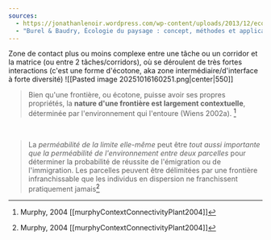 ```yaml
---
sources:
  - https://jonathanlenoir.wordpress.com/wp-content/uploads/2013/12/ecologie-du-paysage.pdf
  - "Burel & Baudry, Écologie du paysage : concept, méthodes et applications (2nde édition)"
---
```

Zone de contact plus ou moins complexe entre une tâche ou un corridor et la matrice (ou entre 2 tâches/corridors), où se déroulent de très fortes interactions (c'est une forme d'écotone, aka zone intermédiaire/d'interface à forte diversité)
![[Pasted image 20251016160251.png|center|550]]

> Bien qu'une frontière, ou écotone, puisse avoir ses propres propriétés, la **nature d'une frontière est largement contextuelle**, déterminée par l'environnement qui l'entoure (Wiens 2002a). [^1]

<br>

>La *perméabilité de la limite elle-même* peut être *tout aussi importante que la perméabilité de l'environnement entre deux parcelles* pour déterminer la probabilité de réussite de l'émigration ou de l'immigration. Les parcelles peuvent être délimitées par une frontière infranchissable que les individus en dispersion ne franchissent pratiquement jamais[^1]











[^1]: Murphy, 2004 [[murphyContextConnectivityPlant2004]]
